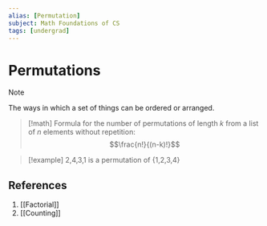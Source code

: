 ```yaml
---
alias: [Permutation]
subject: Math Foundations of CS
tags: [undergrad]
---
```

# Permutations


> [!note]
The ways in which a set of things can be ordered or arranged.

> [!math]
> Formula for the number of permutations of length $k$ from a list of $n$ elements without repetition:
> $$\frac{n!}{(n-k)!}$$

> [!example] 
> 2,4,3,1 is a permutation of {1,2,3,4}

## References
1. [[Factorial]]
2. [[Counting]]
